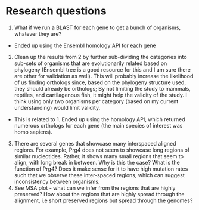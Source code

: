 # Research questions

1) What if we run a BLAST for each gene to get a bunch of organisms, whatever they are?
- Ended up using the Ensembl homology API for each gene
2) Clean up the results from 2 by further sub-dividing the categories into sub-sets of organisms that are 
evolutionarily related based on phylogeny (Ensembl tree is a good resource for this and I am sure there are other for 
validation as well). This will probably increase the likelihood of us finding orthologs since, based on the phylogeny 
structure used, they should already be orthologs; By not limiting the study to mammals, reptiles, and cartilagenous 
fish, it might help the validity of the study. I think using only two organisms per category (based on my current 
understanding) would limit validity.
- This is related to 1. Ended up using the homology API, which returned numerous orthologs for each gene (the main 
species of interest was homo sapiens).
3) There are several genes that showcase many interspaced aligned regions. For example, Prg4 does not seem to showcase 
long regions of similar nucleotides. Rather, it shows many small regions that seem to align, with long break in between.
Why is this the case? What is the function of Prg4? Does it make sense for it to have high mutation rates such that we 
observe these inter-spaced regions, which can suggest inconsistency between organisms.
4) See MSA plot - what can we infer from the regions that are highly preserved? How about the regions that are highly 
spread through the alignment, i.e short preserved regions but spread through the genomes?